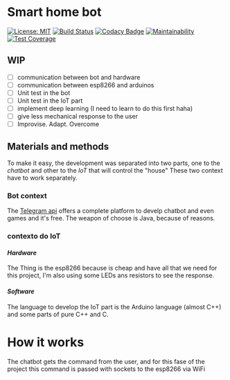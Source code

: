 # Smart home bot

[![License: MIT](https://img.shields.io/badge/License-MIT-yellow.svg)](https://opensource.org/licenses/MIT)
[![Build Status](https://travis-ci.org/alexNeto/smart-home-bot.svg?branch=master)](https://travis-ci.org/alexNeto/smart-home-bot)
[![Codacy Badge](https://api.codacy.com/project/badge/Grade/24ec6c739bfc405ead8973438883f4a3)](https://www.codacy.com/app/alexNeto/smart-home-bot?utm_source=github.com&amp;utm_medium=referral&amp;utm_content=alexNeto/smart-home-bot&amp;utm_campaign=Badge_Grade)
[![Maintainability](https://api.codeclimate.com/v1/badges/14f8fbc90ea509f00f63/maintainability)](https://codeclimate.com/github/alexNeto/smart-home-bot/maintainability)
[![Test Coverage](https://api.codeclimate.com/v1/badges/14f8fbc90ea509f00f63/test_coverage)](https://codeclimate.com/github/alexNeto/smart-home-bot/test_coverage)

## WIP
  - [ ] communication between bot and hardware
  - [ ] communication between esp8266 and arduinos
  - [ ] Unit test in the bot
  - [ ] Unit test in the IoT part
  - [ ] implement deep learning (I need to learn to do this first haha)
  - [ ] give less mechanical response to the user
  - [ ] Improvise. Adapt. Overcome

## Materials and methods

To make it easy, the development was separated into two parts, one to the _chatbot_ and other to the _IoT_ that will control the "house"
These two context have to work separately.

### Bot context
The [Telegram api](https://core.telegram.org/) offers a complete platform to develp chatbot and even games and it's free.
The weapon of choose is Java, because of reasons. 

### contexto do IoT
#### _Hardware_
The Thing is the esp8266 because is cheap and have all that we need for this project, I'm also using some LEDs ans resistors to see the response.

#### _Software_
The language to develop the IoT part is the Arduino language (almost C++) and some parts of pure C++ and C.

# How it works
The chatbot gets the command from the user, and for this fase of the project this command is passed with sockets to the esp8266 via WiFi

